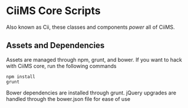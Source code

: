 # CiiMS Core Scripts
Also known as Cii, these classes and components _power_ all of CiiMS.

## Assets and Dependencies
Assets are managed through npm, grunt, and bower. If you want to hack with CiiMS core, run the following commands

```
npm install
grunt
```

Bower dependencies are installed through grunt. jQuery upgrades are handled through the bower.json file for ease of use

